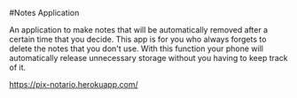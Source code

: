 #Notes Application

An application to make notes that will be automatically removed after a certain time that you decide. This app is for you who always forgets to delete the notes that you don't use. With this function your phone will automatically release unnecessary storage without you having to keep track of it. 

https://pix-notario.herokuapp.com/
